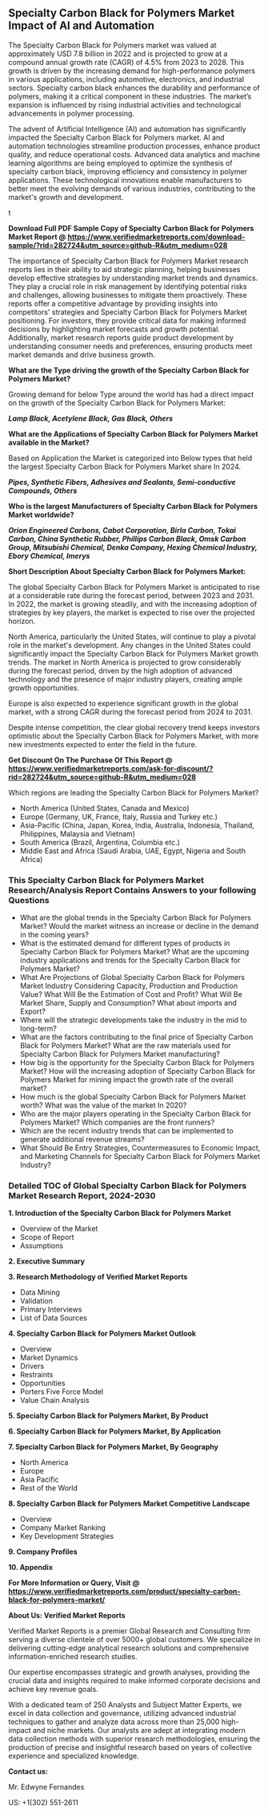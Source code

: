 <h2>Specialty Carbon Black for Polymers Market Impact of AI and Automation</h2><p>The Specialty Carbon Black for Polymers market was valued at approximately USD 7.8 billion in 2022 and is projected to grow at a compound annual growth rate (CAGR) of 4.5% from 2023 to 2028. This growth is driven by the increasing demand for high-performance polymers in various applications, including automotive, electronics, and industrial sectors. Specialty carbon black enhances the durability and performance of polymers, making it a critical component in these industries. The market’s expansion is influenced by rising industrial activities and technological advancements in polymer processing.</p><p>The advent of Artificial Intelligence (AI) and automation has significantly impacted the Specialty Carbon Black for Polymers market. AI and automation technologies streamline production processes, enhance product quality, and reduce operational costs. Advanced data analytics and machine learning algorithms are being employed to optimize the synthesis of specialty carbon black, improving efficiency and consistency in polymer applications. These technological innovations enable manufacturers to better meet the evolving demands of various industries, contributing to the market's growth and development.</p>t</p><p id="" class=""><strong>Download Full PDF Sample Copy of Specialty Carbon Black for Polymers Market Report @ <a href="https://www.verifiedmarketreports.com/download-sample/?rid=282724&utm_source=github-R&utm_medium=028" target="_blank">https://www.verifiedmarketreports.com/download-sample/?rid=282724&utm_source=github-R&utm_medium=028</a></strong></p><p>The importance of&nbsp;Specialty Carbon Black for Polymers Market research reports lies in their ability to aid strategic planning, helping businesses develop effective strategies by understanding market trends and dynamics. They play a crucial role in risk management by identifying potential risks and challenges, allowing businesses to mitigate them proactively. These reports offer a competitive advantage by providing insights into competitors' strategies and Specialty Carbon Black for Polymers Market positioning. For investors, they provide critical data for making informed decisions by highlighting market forecasts and growth potential. Additionally, market research reports guide product development by understanding consumer needs and preferences, ensuring products meet market demands and drive business growth.</p><p><strong>What are the&nbsp;Type driving the growth of the Specialty Carbon Black for Polymers Market?</strong></p><p id="" class="">Growing demand for below Type around the world has had a direct impact on the growth of the Specialty Carbon Black for Polymers Market:</p><em><strong>Lamp Black, Acetylene Black, Gas Black, Others</strong></em></p><strong>What are the&nbsp;Applications&nbsp;of Specialty Carbon Black for Polymers Market available in the Market?</strong></p><p id="" class="">Based on Application the Market is categorized into Below types that held the largest Specialty Carbon Black for Polymers Market share In 2024.</p><em><strong>Pipes, Synthetic Fibers, Adhesives and Sealants, Semi-conductive Compounds, Others</strong></em></p><strong>Who is the largest Manufacturers of Specialty Carbon Black for Polymers Market worldwide?</strong></p><p><em><strong>Orion Engineered Carbons, Cabot Corporation, Birla Carbon, Tokai Carbon, China Synthetic Rubber, Phillips Carbon Black, Omsk Carbon Group, Mitsubishi Chemical, Denka Company, Hexing Chemical Industry, Ebory Chemical, Imerys</strong></em></p><p id="" class=""><strong>Short Description About Specialty Carbon Black for Polymers Market:</strong></p><p>The global Specialty Carbon Black for Polymers Market is anticipated to rise at a considerable rate during the forecast period, between 2023 and 2031. In 2022, the market is growing steadily, and with the increasing adoption of strategies by key players, the market is expected to rise over the projected horizon.</p><p>North America, particularly the United States, will continue to play a pivotal role in the market's development. Any changes in the United States could significantly impact the Specialty Carbon Black for Polymers Market growth trends. The market in North America is projected to grow considerably during the forecast period, driven by the high adoption of advanced technology and the presence of major industry players, creating ample growth opportunities.</p><p>Europe is also expected to experience significant growth in the global market, with a strong CAGR during the forecast period from 2024 to 2031.</p><p>Despite intense competition, the clear global recovery trend keeps investors optimistic about the Specialty Carbon Black for Polymers Market, with more new investments expected to enter the field in the future.</p><p id="" class=""><strong>Get Discount On The Purchase Of This Report @ <a href="https://www.verifiedmarketreports.com/ask-for-discount/?rid=282724&utm_source=github-R&utm_medium=028" target="_blank">https://www.verifiedmarketreports.com/ask-for-discount/?rid=282724&utm_source=github-R&utm_medium=028</a></strong></p>Which regions are leading the Specialty Carbon Black for Polymers Market?</p><ul><li>North America (United States, Canada and Mexico)</li><li>Europe (Germany, UK, France, Italy, Russia and Turkey etc.)</li><li>Asia-Pacific (China, Japan, Korea, India, Australia, Indonesia, Thailand, Philippines, Malaysia and Vietnam)</li><li>South America (Brazil, Argentina, Columbia etc.)</li><li>Middle East and Africa (Saudi Arabia, UAE, Egypt, Nigeria and South Africa)</li></ul><h3 id="" class="">This Specialty Carbon Black for Polymers Market Research/Analysis Report Contains Answers to your following Questions</h3><ul><li>What are the global trends in the Specialty Carbon Black for Polymers Market? Would the market witness an increase or decline in the demand in the coming years?</li><li>What is the estimated demand for different types of products in Specialty Carbon Black for Polymers Market? What are the upcoming industry applications and trends for the Specialty Carbon Black for Polymers Market?</li><li>What Are Projections of Global Specialty Carbon Black for Polymers Market Industry Considering Capacity, Production and Production Value? What Will Be the Estimation of Cost and Profit? What Will Be Market Share, Supply and Consumption? What about imports and Export?</li><li>Where will the strategic developments take the industry in the mid to long-term?</li><li>What are the factors contributing to the final price of Specialty Carbon Black for Polymers Market? What are the raw materials used for Specialty Carbon Black for Polymers Market manufacturing?</li><li>How big is the opportunity for the Specialty Carbon Black for Polymers Market? How will the increasing adoption of Specialty Carbon Black for Polymers Market for mining impact the growth rate of the overall market?</li><li>How much is the global Specialty Carbon Black for Polymers Market worth? What was the value of the market In 2020?</li><li>Who are the major players operating in the Specialty Carbon Black for Polymers Market? Which companies are the front runners?</li><li>Which are the recent industry trends that can be implemented to generate additional revenue streams?</li><li>What Should Be Entry Strategies, Countermeasures to Economic Impact, and Marketing Channels for Specialty Carbon Black for Polymers Market Industry?</li></ul><h3 id="" class="">Detailed TOC of Global Specialty Carbon Black for Polymers Market Research Report, 2024-2030</h3><p id="" class=""><strong>1. Introduction of the Specialty Carbon Black for Polymers Market</strong></p><ul><li>Overview of the Market</li><li>Scope of Report</li><li>Assumptions</li></ul><p id="" class=""><strong>2. Executive Summary</strong></p><p id="" class=""><strong>3. Research Methodology of Verified Market Reports</strong></p><ul><li>Data Mining</li><li>Validation</li><li>Primary Interviews</li><li>List of Data Sources</li></ul><p id="" class=""><strong>4. Specialty Carbon Black for Polymers Market Outlook</strong></p><ul><li>Overview</li><li>Market Dynamics</li><li>Drivers</li><li>Restraints</li><li>Opportunities</li><li>Porters Five Force Model</li><li>Value Chain Analysis</li></ul><p id="" class=""><strong>5. Specialty Carbon Black for Polymers Market, By Product</strong></p><p id="" class=""><strong>6. Specialty Carbon Black for Polymers Market, By Application</strong></p><p id="" class=""><strong>7. Specialty Carbon Black for Polymers Market, By Geography</strong></p><ul><li>North America</li><li>Europe</li><li>Asia Pacific</li><li>Rest of the World</li></ul><p id="" class=""><strong>8. Specialty Carbon Black for Polymers Market Competitive Landscape</strong></p><ul><li>Overview</li><li>Company Market Ranking</li><li>Key Development Strategies</li></ul><p id="" class=""><strong>9. Company Profiles</strong></p><p id="" class=""><strong>10. Appendix</strong></p><p id="" class=""><strong>For More Information or Query, Visit @ <a href="https://www.verifiedmarketreports.com/product/specialty-carbon-black-for-polymers-market/" target="_blank">https://www.verifiedmarketreports.com/product/specialty-carbon-black-for-polymers-market/</a></strong></p><p id="" class=""><strong>About Us: Verified Market Reports</strong></p><p id="" class="">Verified Market Reports is a premier Global Research and Consulting firm serving a diverse clientele of over 5000+ global customers. We specialize in delivering cutting-edge analytical research solutions and comprehensive information-enriched research studies.</p><p id="" class="">Our expertise encompasses strategic and growth analyses, providing the crucial data and insights required to make informed corporate decisions and achieve key revenue goals.</p><p id="" class="">With a dedicated team of 250 Analysts and Subject Matter Experts, we excel in data collection and governance, utilizing advanced industrial techniques to gather and analyze data across more than 25,000 high-impact and niche markets. Our analysts are adept at integrating modern data collection methods with superior research methodologies, ensuring the production of precise and insightful research based on years of collective experience and specialized knowledge.</p><p id="" class=""><strong>Contact us:</strong></p><p id="" class="">Mr. Edwyne Fernandes</p><p id="" class="">US: +1(302) 551-2611</p>